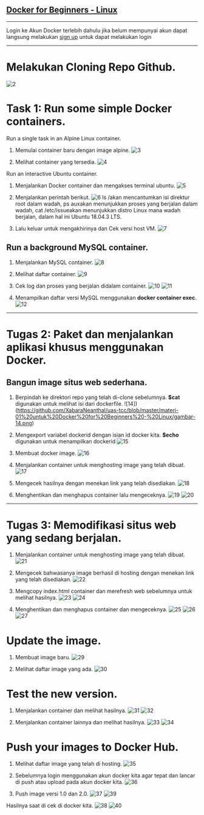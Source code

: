 ## [Docker for Beginners - Linux](https://training.play-with-docker.com/beginner-linux/)

___

Login ke Akun Docker terlebih dahulu jika belum mempunyai akun dapat langsung melakukan [sign up](https://hub.docker.com/) untuk dapat melakukan login

___

# Melakukan Cloning Repo Github.
![2](https://github.com/XabaraNeanthal/uas-tcc/blob/master/materi-01%20untuk%20Docker%20for%20Beginners%20-%20Linux/gambar-02.png)

# Task 1: Run some simple Docker containers.
Run a single task in an Alpine Linux container.

1. Memulai container baru dengan image alpine.
![3](https://github.com/XabaraNeanthal/uas-tcc/blob/master/materi-01%20untuk%20Docker%20for%20Beginners%20-%20Linux/gambar-03.png)

2. Melihat container yang tersedia.
![4](https://github.com/XabaraNeanthal/uas-tcc/blob/master/materi-01%20untuk%20Docker%20for%20Beginners%20-%20Linux/gambar-04.png)

Run an interactive Ubuntu container.

1. Menjalankan Docker container dan mengakses terminal ubuntu.
![5](https://github.com/XabaraNeanthal/uas-tcc/blob/master/materi-01%20untuk%20Docker%20for%20Beginners%20-%20Linux/gambar-05.png)

2. Menjalankan perintah berikut.
![6](https://github.com/XabaraNeanthal/uas-tcc/blob/master/materi-01%20untuk%20Docker%20for%20Beginners%20-%20Linux/gambar-06.png)
ls /akan mencantumkan isi direktur root dalam wadah, ps auxakan menunjukkan proses yang berjalan dalam wadah, cat /etc/issueakan menunjukkan distro Linux mana wadah berjalan, dalam hal ini Ubuntu 18.04.3 LTS.

3. Lalu keluar untuk mengakhirinya dan Cek versi host VM.
![7](https://github.com/XabaraNeanthal/uas-tcc/blob/master/materi-01%20untuk%20Docker%20for%20Beginners%20-%20Linux/gambar-07.png)

## Run a background MySQL container.

1. Menjalankan MySQL container.
![8](https://github.com/XabaraNeanthal/uas-tcc/blob/master/materi-01%20untuk%20Docker%20for%20Beginners%20-%20Linux/gambar-08.png)

2. Melihat daftar container.
![9](https://github.com/XabaraNeanthal/uas-tcc/blob/master/materi-01%20untuk%20Docker%20for%20Beginners%20-%20Linux/gambar-09.png)

3. Cek log dan proses yang berjalan didalam container.
![10](https://github.com/XabaraNeanthal/uas-tcc/blob/master/materi-01%20untuk%20Docker%20for%20Beginners%20-%20Linux/gambar-10.png)
![11](https://github.com/XabaraNeanthal/uas-tcc/blob/master/materi-01%20untuk%20Docker%20for%20Beginners%20-%20Linux/gambar-11.png)

4. Menampilkan daftar versi MySQL menggunakan **docker container exec**.
![12](https://github.com/XabaraNeanthal/uas-tcc/blob/master/materi-01%20untuk%20Docker%20for%20Beginners%20-%20Linux/gambar-12.png)

___

# Tugas 2: Paket dan menjalankan aplikasi khusus menggunakan Docker.

## Bangun image situs web sederhana.
1. Berpindah ke direktori repo yang telah di-clone sebelumnya. **$cat** digunakan untuk melihat isi dari dockerfile.
![14])(https://github.com/XabaraNeanthal/uas-tcc/blob/master/materi-01%20untuk%20Docker%20for%20Beginners%20-%20Linux/gambar-14.png)

2. Mengexport variabel dockerid dengan isian id docker kita. **$echo** digunakan untuk menampilkan dockerid 
![15](https://github.com/XabaraNeanthal/uas-tcc/blob/master/materi-01%20untuk%20Docker%20for%20Beginners%20-%20Linux/gambar-15.png)

3. Membuat docker image.
![16](https://github.com/XabaraNeanthal/uas-tcc/blob/master/materi-01%20untuk%20Docker%20for%20Beginners%20-%20Linux/gambar-16.png)

4. Menjalankan container untuk menghosting image yang telah dibuat.
![17](https://github.com/XabaraNeanthal/uas-tcc/blob/master/materi-01%20untuk%20Docker%20for%20Beginners%20-%20Linux/gambar-17.png)

5. Mengecek hasilnya dengan menekan link yang telah disediakan.
![18](https://github.com/XabaraNeanthal/uas-tcc/blob/master/materi-01%20untuk%20Docker%20for%20Beginners%20-%20Linux/gambar-18.png)

6. Menghentikan dan menghapus container lalu mengeceknya.
![19](https://github.com/XabaraNeanthal/uas-tcc/blob/master/materi-01%20untuk%20Docker%20for%20Beginners%20-%20Linux/gambar-19.png)
![20](https://github.com/XabaraNeanthal/uas-tcc/blob/master/materi-01%20untuk%20Docker%20for%20Beginners%20-%20Linux/gambar-20.png)

____

# Tugas 3: Memodifikasi situs web yang sedang berjalan.

1. Menjalankan container untuk menghosting image yang telah dibuat.
![21](https://github.com/XabaraNeanthal/uas-tcc/blob/master/materi-01%20untuk%20Docker%20for%20Beginners%20-%20Linux/gambar-21.png)

2. Mengecek bahwasanya image berhasil di hosting dengan menekan link yang telah disediakan.
![22](https://github.com/XabaraNeanthal/uas-tcc/blob/master/materi-01%20untuk%20Docker%20for%20Beginners%20-%20Linux/gambar-22.png)

3. Mengcopy index.html container dan merefresh web sebelumnya untuk melihat hasilnya.
![23](https://github.com/XabaraNeanthal/uas-tcc/blob/master/materi-01%20untuk%20Docker%20for%20Beginners%20-%20Linux/gambar-23.png)
![24](https://github.com/XabaraNeanthal/uas-tcc/blob/master/materi-01%20untuk%20Docker%20for%20Beginners%20-%20Linux/gambar-24.png)

4. Menghentikan dan menghapus container dan mengeceknya.
![25](https://github.com/XabaraNeanthal/uas-tcc/blob/master/materi-01%20untuk%20Docker%20for%20Beginners%20-%20Linux/gambar-25.png)
![26](https://github.com/XabaraNeanthal/uas-tcc/blob/master/materi-01%20untuk%20Docker%20for%20Beginners%20-%20Linux/gambar-26.png)
![27](https://github.com/XabaraNeanthal/uas-tcc/blob/master/materi-01%20untuk%20Docker%20for%20Beginners%20-%20Linux/gambar-27.png)

# Update the image.

1. Membuat image baru.
![29](https://github.com/XabaraNeanthal/uas-tcc/blob/master/materi-01%20untuk%20Docker%20for%20Beginners%20-%20Linux/gambar-28.png)

2. Melihat daftar image yang ada.
![30](https://github.com/XabaraNeanthal/uas-tcc/blob/master/materi-01%20untuk%20Docker%20for%20Beginners%20-%20Linux/gambar-29.png)

# Test the new version.

1. Menjalankan container dan melihat hasilnya.
![31](https://github.com/XabaraNeanthal/uas-tcc/blob/master/materi-01%20untuk%20Docker%20for%20Beginners%20-%20Linux/gambar-31.png)
![32](https://github.com/XabaraNeanthal/uas-tcc/blob/master/materi-01%20untuk%20Docker%20for%20Beginners%20-%20Linux/gambar-32.png)

2. Menjalankan container lainnya dan melihat hasilnya.
![33](https://github.com/XabaraNeanthal/uas-tcc/blob/master/materi-01%20untuk%20Docker%20for%20Beginners%20-%20Linux/gambar-33.png)
![34](https://github.com/XabaraNeanthal/uas-tcc/blob/master/materi-01%20untuk%20Docker%20for%20Beginners%20-%20Linux/gambar-34.png)

# Push your images to Docker Hub.

1. Melihat daftar image yang telah di hosting.
![35](https://github.com/XabaraNeanthal/uas-tcc/blob/master/materi-01%20untuk%20Docker%20for%20Beginners%20-%20Linux/gambar-35.png)

2. Sebelumnya login menggunakan akun docker kita agar tepat dan lancar di push atau upload pada akun docker kita.
![36](https://github.com/XabaraNeanthal/uas-tcc/blob/master/materi-01%20untuk%20Docker%20for%20Beginners%20-%20Linux/gambar-36.png)

3. Push image versi 1.0 dan 2.0.
![37](https://github.com/XabaraNeanthal/uas-tcc/blob/master/materi-01%20untuk%20Docker%20for%20Beginners%20-%20Linux/gambar-37.png)
![39](https://github.com/XabaraNeanthal/uas-tcc/blob/master/materi-01%20untuk%20Docker%20for%20Beginners%20-%20Linux/gambar-39.png)

Hasilnya saat di cek di docker kita.
![38](https://github.com/XabaraNeanthal/uas-tcc/blob/master/materi-01%20untuk%20Docker%20for%20Beginners%20-%20Linux/gambar-38.png)
![40](https://github.com/XabaraNeanthal/uas-tcc/blob/master/materi-01%20untuk%20Docker%20for%20Beginners%20-%20Linux/gambar-40.png)
















